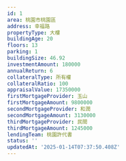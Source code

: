 ```yaml
---
id: 1
area: 桃園市桃園區
address: 幸福路
propertyType: 大樓
buildingAge: 20
floors: 13
parking: 1
buildingSize: 46.92
investmentAmount: 180000
annualReturn: 6
collateralType: 所有權
collateralRatio: 100
appraisalValue: 17350000
firstMortgageProvider: 玉山
firstMortgageAmount: 9800000
secondMortgageProvider: 和潤
secondMortgageAmount: 3130000
thirdMortgageProvider: 民間
thirdMortgageAmount: 1245000
lendingTeam: 桃園許代書
status: ''
updatedAt: '2025-01-14T07:37:50.408Z'
---
```


